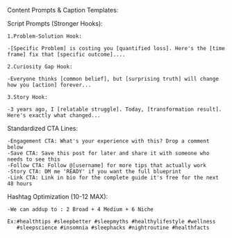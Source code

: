 Content Prompts & Caption Templates:

Script Prompts (Stronger Hooks):

    1.Problem-Solution Hook:

    -[Specific Problem] is costing you [quantified loss]. Here's the [time frame] fix that [specific outcome]....

    2.Curiosity Gap Hook:

    -Everyone thinks [common belief], but [surprising truth] will change how you [action] forever...

    3.Story Hook:

    -3 years ago, I [relatable struggle]. Today, [transformation result]. Here's exactly what changed...

Standardized CTA Lines:

    -Engagement CTA: What's your experience with this? Drop a comment below
    -Save CTA: Save this post for later and share it with someone who needs to see this
    -Follow CTA: Follow @[username] for more tips that actually work
    -Story CTA: DM me 'READY' if you want the full blueprint
    -Link CTA: Link in bio for the complete guide it's free for the next 48 hours

Hashtag Optimization (10-12 MAX):

    -We can addup to : 2 Broad + 4 Medium + 6 Niche
    
    Ex:#healthtips #sleepbetter #sleepmyths #healthylifestyle #wellness
       #sleepscience #insomnia #sleephacks #nightroutine #healthfacts
